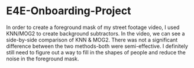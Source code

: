 # E4E-Onboarding-Project
In order to create a foreground mask of my street footage video, I used KNN/MOG2 to create background subtractors. In the video, we can see a side-by-side comparison
of KNN & MOG2. There was not a significant difference between the two methods-both were semi-effective. I definitely still need to figure out a way to fill in the shapes of people and reduce the noise in the foreground mask.
